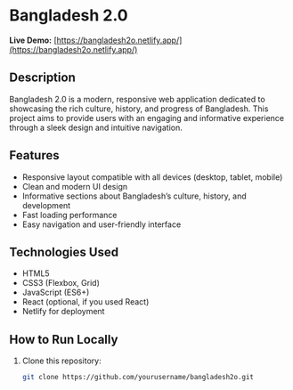 # Bangladesh 2.0

**Live Demo:** [https://bangladesh2o.netlify.app/](https://bangladesh2o.netlify.app/)

## Description

Bangladesh 2.0 is a modern, responsive web application dedicated to showcasing the rich culture, history, and progress of Bangladesh. This project aims to provide users with an engaging and informative experience through a sleek design and intuitive navigation.

## Features

- Responsive layout compatible with all devices (desktop, tablet, mobile)
- Clean and modern UI design
- Informative sections about Bangladesh’s culture, history, and development
- Fast loading performance
- Easy navigation and user-friendly interface

## Technologies Used

- HTML5
- CSS3 (Flexbox, Grid)
- JavaScript (ES6+)
- React (optional, if you used React)
- Netlify for deployment

## How to Run Locally

1. Clone this repository:
   ```bash
   git clone https://github.com/yourusername/bangladesh2o.git
